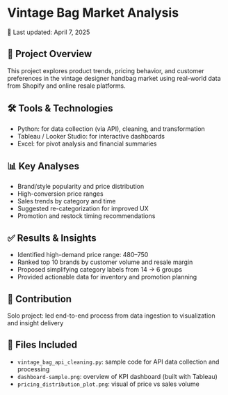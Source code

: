 # Vintage Bag Market Analysis

📅 Last updated: April 7, 2025

## 🧠 Project Overview
This project explores product trends, pricing behavior, and customer preferences in the vintage designer handbag market using real-world data from Shopify and online resale platforms.

## 🛠️ Tools & Technologies
- Python: for data collection (via API), cleaning, and transformation
- Tableau / Looker Studio: for interactive dashboards
- Excel: for pivot analysis and financial summaries

## 📊 Key Analyses
- Brand/style popularity and price distribution
- High-conversion price ranges
- Sales trends by category and time
- Suggested re-categorization for improved UX
- Promotion and restock timing recommendations

## ✅ Results & Insights
- Identified high-demand price range: $480–$750
- Ranked top 10 brands by customer volume and resale margin
- Proposed simplifying category labels from 14 → 6 groups
- Provided actionable data for inventory and promotion planning

## 🧩 Contribution
Solo project: led end-to-end process from data ingestion to visualization and insight delivery

## 📎 Files Included
- `vintage_bag_api_cleaning.py`: sample code for API data collection and processing
- `dashboard-sample.png`: overview of KPI dashboard (built with Tableau)
- `pricing_distribution_plot.png`: visual of price vs sales volume
